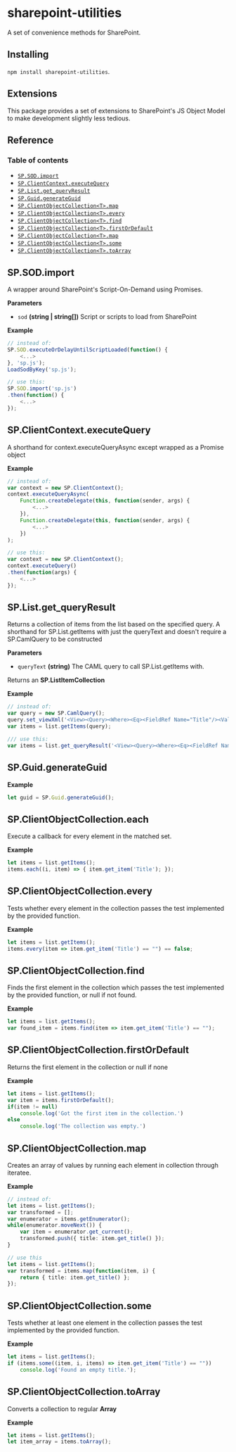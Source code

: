 # sharepoint-utilities
A set of convenience methods for SharePoint.

Installing
---

`npm install sharepoint-utilities`.

Extensions
----

This package provides a set of extensions to SharePoint's JS Object Model to make development slightly less tedious.

Reference
----

### Table of contents
-   [`SP.SOD.import`](#spsodimport)
-   [`SP.ClientContext.executeQuery`](#spclientcontextexecutequery)
-   [`SP.List.get_queryResult`](#splistget_queryresult)
-   [`SP.Guid.generateGuid`](#spguidgenerateguid)
-   [`SP.ClientObjectCollection<T>.map`](#spclientObjectcollectioneach)
-   [`SP.ClientObjectCollection<T>.every`](#spclientObjectcollectionevery)
-   [`SP.ClientObjectCollection<T>.find`](#spclientObjectcollectionfind)
-   [`SP.ClientObjectCollection<T>.firstOrDefault`](#spclientObjectcollectionfirstordefault)
-   [`SP.ClientObjectCollection<T>.map`](#spclientObjectcollectionmap)
-   [`SP.ClientObjectCollection<T>.some`](#spclientObjectcollectionsome)
-   [`SP.ClientObjectCollection<T>.toArray`](#spclientObjectcollectiontoarray)

## SP.SOD.import
A wrapper around SharePoint's Script-On-Demand using Promises.

**Parameters**
-   `sod` **(string | string[])** Script or scripts to load from SharePoint

**Example**
```javascript
// instead of:
SP.SOD.executeOrDelayUntilScriptLoaded(function() {
    <...>
}, 'sp.js');
LoadSodByKey('sp.js');
```
```javascript
// use this:
SP.SOD.import('sp.js')
.then(function() {
    <...>
});
```

## SP.ClientContext.executeQuery
A shorthand for context.executeQueryAsync except wrapped as a Promise object

**Example**
```javascript
// instead of:
var context = new SP.ClientContext();
context.executeQueryAsync(
    Function.createDelegate(this, function(sender, args) {
        <...>
    }),
    Function.createDelegate(this, function(sender, args) {
        <...>
    })
);
```
```javascript
// use this:
var context = new SP.ClientContext();
context.executeQuery()
.then(function(args) {
    <...>
});
```

## SP.List.get_queryResult
Returns a collection of items from the list based on the specified query. A shorthand for SP.List.getItems with just the queryText and doesn't require a SP.CamlQuery to be constructed

**Parameters**
-   `queryText` **(string)** The CAML query to call SP.List.getItems with.

Returns an **SP.ListItemCollection**

**Example**
```javascript
// instead of:
var query = new SP.CamlQuery();
query.set_viewXml('<View><Query><Where><Eq><FieldRef Name="Title"/><Value Type="Text">Hello world!</Value></Eq></Where></Query></View>');
var items = list.getItems(query);
```
```typescript
/// use this:
var items = list.get_queryResult('<View><Query><Where><Eq><FieldRef Name="Title"/><Value Type="Text">Hello world!</Value></Eq></Where></Query></View>');
```

## SP.Guid.generateGuid

**Example**
```typescript
let guid = SP.Guid.generateGuid();
```

## SP.ClientObjectCollection<T>.each
Execute a callback for every element in the matched set.

**Example**
```typescript
let items = list.getItems();
items.each((i, item) => { item.get_item('Title'); });
```

## SP.ClientObjectCollection<T>.every
Tests whether every element in the collection passes the test implemented by the provided function.

**Example**
```typescript
let items = list.getItems();
items.every(item => item.get_item('Title') == "") == false;
```

## SP.ClientObjectCollection<T>.find
Finds the first element in the collection which passes the test implemented by the provided function, or null if not found.

**Example**
```typescript
let items = list.getItems();
var found_item = items.find(item => item.get_item('Title') == "");
```

## SP.ClientObjectCollection<T>.firstOrDefault
Returns the first element in the collection or null if none

**Example**
```typescript
let items = list.getItems();
var item = items.firstOrDefault();
if(item != null)
    console.log('Got the first item in the collection.')
else
    console.log('The collection was empty.')
```

## SP.ClientObjectCollection<T>.map
Creates an array of values by running each element in collection through iteratee.

**Example**
```typescript
// instead of:
let items = list.getItems();
var transformed = [];
var enumerator = items.getEnumerator();
while(enumerator.moveNext()) {
    var item = enumerator.get_current();
    transformed.push({ title: item.get_title() });
}
```
```typescript
// use this
let items = list.getItems();
var transformed = items.map(function(item, i) {
    return { title: item.get_title() };
});
```

## SP.ClientObjectCollection<T>.some
Tests whether at least one element in the collection passes the test implemented by the provided function.

**Example**
```typescript
let items = list.getItems();
if (items.some((item, i, items) => item.get_item('Title') == ""))
    console.log('Found an empty title.');
```

## SP.ClientObjectCollection<T>.toArray
Converts a collection to regular **Array**

**Example**
```typescript
let items = list.getItems();
let item_array = items.toArray();
```